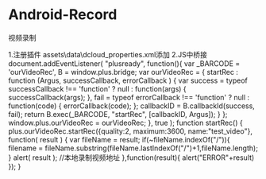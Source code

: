 # Android-Record
视频录制

1.注册插件
	assets\data\dcloud_properties.xml添加
	<feature name="ourVideoRec" value="com.ourstu.opensnsh5.record.VideoRecordFeature"/>
2.JS中桥接
document.addEventListener( "plusready",  function(){
    var _BARCODE = 'ourVideoRec',
		B = window.plus.bridge;
    var ourVideoRec =
    {
		startRec : function (Argus, successCallback, errorCallback )
		{
			var success = typeof successCallback !== 'function' ? null : function(args)
			{
				successCallback(args);
			},
			fail = typeof errorCallback !== 'function' ? null : function(code)
			{
				errorCallback(code);
			};
			callbackID = B.callbackId(success, fail);
			return B.exec(_BARCODE, "startRec", [callbackID, Argus]);
		}
    };
    window.plus.ourVideoRec = ourVideoRec;
}, true );
function startRec() {
    plus.ourVideoRec.startRec({quality:2, maximum:3600, name:"test_video"}, function( result ) {
        var fileName = result;
        if(~fileName.indexOf("/")){
            filename = fileName.substring(fileName.lastIndexOf("/")+1,fileName.length);
        }
        alert( result );																			//本地录制视频地址
    },function(result){
        alert("ERROR"+result)
    });
}